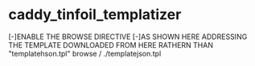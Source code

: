 # caddy_tinfoil_templatizer
[-]ENABLE THE BROWSE DIRECTIVE
[-]AS SHOWN HERE ADDRESSING THE TEMPLATE DOWNLOADED FROM HERE RATHERN THAN "templatehson.tpl"  browse / ./templatejson.tpl
